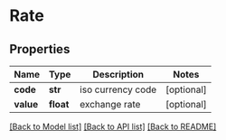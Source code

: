# Rate


## Properties
Name | Type | Description | Notes
------------ | ------------- | ------------- | -------------
**code** | **str** | iso currency code | [optional] 
**value** | **float** | exchange rate | [optional] 

[[Back to Model list]](../README.md#documentation-for-models) [[Back to API list]](../README.md#documentation-for-api-endpoints) [[Back to README]](../README.md)


